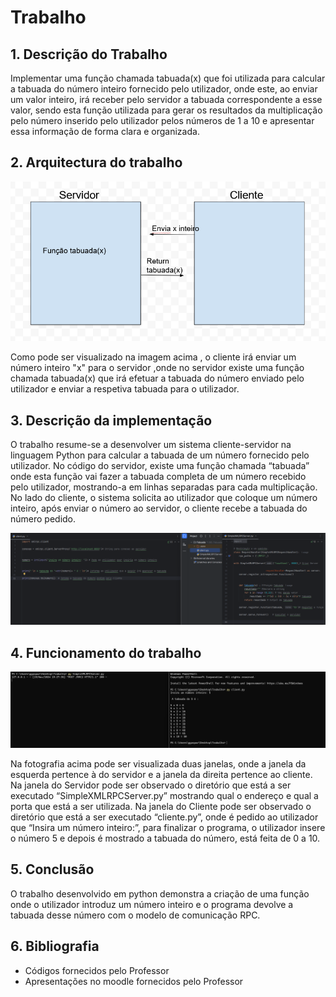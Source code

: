 # Trabalho

## 1. Descrição do Trabalho

Implementar uma função chamada tabuada(x) que foi utilizada para calcular a tabuada do número inteiro fornecido pelo utilizador, onde este, ao enviar um valor inteiro, irá receber pelo servidor a tabuada correspondente a esse valor, sendo esta função utilizada para gerar os resultados da multiplicação pelo número inserido pelo utilizador pelos números de 1 a 10 e apresentar essa informação de forma clara e organizada.	

## 2. Arquitectura do trabalho

![Fotografia da Arquitetura do Trabalho](/Trabalho/img/Arquitetura_Trabalho.png)

Como pode ser visualizado na imagem acima , o cliente irá enviar um número inteiro "x" para o servidor ,onde no servidor existe uma função chamada tabuada(x) que irá efetuar a tabuada do número enviado pelo utilizador e enviar a respetiva tabuada para o utilizador.

## 3. Descrição da implementação

O trabalho resume-se a desenvolver um sistema cliente-servidor na linguagem Python para calcular a tabuada de um número fornecido pelo utilizador. No código do servidor, existe uma função chamada “tabuada” onde esta função vai fazer a tabuada completa de um número recebido pelo utilizador, mostrando-a em linhas separadas para cada multiplicação. No lado do cliente, o sistema solicita ao utilizador que coloque um número inteiro, após enviar o número ao servidor, o cliente recebe a tabuada do número pedido. 

![Fotografia do Código do Trabalho](/Trabalho/img/Trabalho_Codigo.png)


## 4. Funcionamento do trabalho

![Fotografia do Trabalho a Funcionar](/Trabalho/img/Trabalho_Funcao.png)

Na fotografia acima  pode ser visualizada duas janelas, onde a janela da esquerda pertence à do servidor e a janela da direita pertence ao cliente. Na janela do Servidor pode ser observado o diretório que está a ser executado “SimpleXMLRPCServer.py” mostrando qual o endereço e qual a porta que está a ser utilizada. Na janela do Cliente pode ser observado o diretório que está a ser executado “cliente.py”, onde é pedido ao utilizador que “Insira um número inteiro:”, para finalizar o programa, o utilizador insere o número 5 e depois é mostrado a tabuada do número, está feita de 0 a 10.

## 5. Conclusão

O trabalho desenvolvido em python demonstra a criação de uma função onde o utilizador introduz um número inteiro e o programa devolve a tabuada desse número com o modelo de comunicação RPC.
 
## 6. Bibliografia

- Códigos fornecidos pelo Professor
- Apresentações no moodle fornecidos pelo Professor

